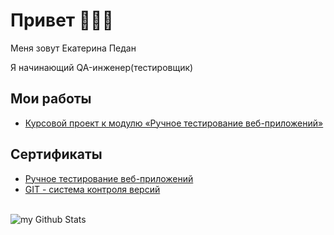 # Привет 👋👩‍💻

Меня зовут Екатерина Педан

Я начинающий QA-инженер(тестировщик)

## Мои работы

* [Курсовой проект к модулю «Ручное тестирование веб-приложений»](https://github.com/EkaterinaPedan/portfolio/tree/main/coursework)


## Сертификаты

* [Ручное тестирование веб-приложений](https://github.com/EkaterinaPedan/certificates/blob/main/attachments/manual-testing-certificate.jpg)
* [GIT - система контроля версий](https://github.com/EkaterinaPedan/certificates/blob/main/attachments/git-certificate.jpg)

<br>
 <img align="center" src="https://github-readme-stats.vercel.app/api?username=EkaterinaPedan&include_all_commits=true&count_private=true&show_icons=true&line_height=20&title_color=2B5BBD&icon_color=1124BB&text_color=A1A1A1&bg_color=0,000000,130F40" alt="my Github Stats"/>